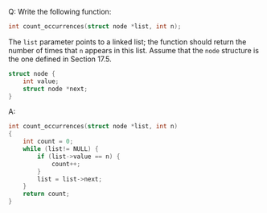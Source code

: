 Q: Write the following function:

```c
int count_occurrences(struct node *list, int n);
```

The `list` parameter points to a linked list; the function should return the
number of times that `n` appears in this list. Assume that the `node` structure
is the one defined in Section 17.5.

```c
struct node {
    int value;
    struct node *next;
}
```

A:

```c
int count_occurrences(struct node *list, int n)
{
	int count = 0;
	while (list!= NULL) {
		if (list->value == n) {
			count++;
		}
		list = list->next;
	}
	return count;
}
```
